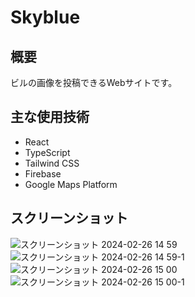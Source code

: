 # Skyblue
## 概要
ビルの画像を投稿できるWebサイトです。

## 主な使用技術
- React
- TypeScript
- Tailwind CSS
- Firebase
- Google Maps Platform

## スクリーンショット
![スクリーンショット 2024-02-26 14 59](https://github.com/FNYukii/Skyblue/assets/65577595/9e2f5c54-22f0-49fe-87e1-f8c621fb9ba5)
![スクリーンショット 2024-02-26 14 59-1](https://github.com/FNYukii/Skyblue/assets/65577595/1a060feb-80f3-44fb-8ee3-70ec4f05a727)
![スクリーンショット 2024-02-26 15 00](https://github.com/FNYukii/Skyblue/assets/65577595/a54f3fa4-6fcd-4941-848a-4afe3f62ff66)
![スクリーンショット 2024-02-26 15 00-1](https://github.com/FNYukii/Skyblue/assets/65577595/feec8673-6d4b-4665-b7d4-347e7b2b34ea)
